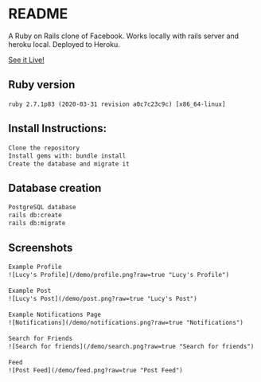 # README

A Ruby on Rails clone of Facebook.  Works locally with rails server and heroku local. Deployed to Heroku.

[See it Live!](https://radiant-lake-35927.herokuapp.com/welcome/index)

## Ruby version
    ruby 2.7.1p83 (2020-03-31 revision a0c7c23c9c) [x86_64-linux]

## Install Instructions:
    Clone the repository
    Install gems with: bundle install
    Create the database and migrate it

## Database creation
    PostgreSQL database
    rails db:create
    rails db:migrate

## Screenshots
    Example Profile
    ![Lucy's Profile](/demo/profile.png?raw=true "Lucy's Profile")

    Example Post
    ![Lucy's Post](/demo/post.png?raw=true "Lucy's Post")

    Example Notifications Page
    ![Notifications](/demo/notifications.png?raw=true "Notifications")

    Search for Friends
    ![Search for friends](/demo/search.png?raw=true "Search for friends")

    Feed
    ![Post Feed](/demo/feed.png?raw=true "Post Feed")

